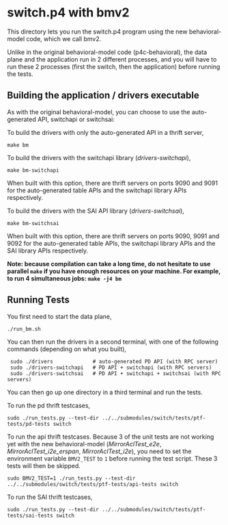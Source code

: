 switch.p4 with bmv2
===================

This directory lets you run the switch.p4 program using the new behavioral-model
code, which we call bmv2.

Unlike in the original behavioral-model code (p4c-behavioral), the data plane
and the application run in 2 different processes, and you will have to run these
2 processes (first the switch, then the application) before running the tests.

Building the application / drivers executable
---------------------------------------------

As with the original behavioral-model, you can choose to use the auto-generated
API, switchapi or switchsai:

To build the drivers with only the auto-generated API in a thrift server,

    make bm

To build the drivers with the switchapi library (*drivers-switchapi*),

    make bm-switchapi

When built with this option, there are thrift servers on ports 9090 and 9091
for the auto-generated table APIs and the switchapi library APIs respectively.

To build the drivers with the SAI API library (*drivers-switchsai*),

    make bm-switchsai

When built with this option, there are thrift servers on ports 9090, 9091 and
9092 for the auto-generated table APIs, the switchapi library APIs and the SAI
library APIs respectively.

**Note: because compilation can take a long time, do not hesitate to use
  parallel `make` if you have enough resources on your machine. For example, to
  run 4 simultaneous jobs: `make -j4 bm`**

Running Tests
-------------

You first need to start the data plane,

    ./run_bm.sh

You can then run the drivers in a second terminal, with one of the following
commands (depending on what you built),

     sudo ./drivers             # auto-generated PD API (with RPC server)
     sudo ./drivers-switchapi   # PD API + switchapi (with RPC servers)
     sudo ./drivers-switchsai   # PD API + switchapi + switchsai (with RPC servers)

You can then go up one directory in a third terminal and run the tests.

To run the pd thrift testcases,

    sudo ./run_tests.py --test-dir ../../submodules/switch/tests/ptf-tests/pd-tests switch

To run the api thrift testcases. Because 3 of the unit tests are not working yet
with the new behavioral-model (*MirrorAclTest_e2e*, *MirrorAclTest_i2e_erspan*,
*MirrorAclTest_i2e*), you need to set the environment variable `BMV2_TEST` to
`1` before running the test script. These 3 tests will then be skipped.

    sudo BMV2_TEST=1 ./run_tests.py --test-dir ../../submodules/switch/tests/ptf-tests/api-tests switch

To run the SAI thrift testcases,

    sudo ./run_tests.py --test-dir ../../submodules/switch/tests/ptf-tests/sai-tests switch
